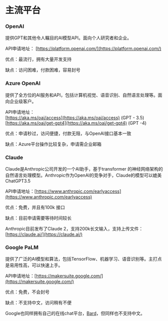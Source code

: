 # 主流平台

### OpenAI

提供GPT和其他令人瞩目的AI模型API。面向个人研究者和企业。

API申请地址： [https://platform.openai.com/](https://platform.openai.com/)

优点：最流行，拥有大量开发支持

缺点：访问困难，付款困难，容易封号



### Azure OpenAI

提供了全方位的AI服务和API，包括计算机视觉、语音识别、自然语言处理等。面向企业级客户。

API申请地址：\
[https://aka.ms/oai/access](https://aka.ms/oai/access) (GPT - 3.5)\
[https://aka.ms/oai/get-gpt4](https://aka.ms/oai/get-gpt4) (GPT -4)

优点：申请秒过，访问便捷，付款无阻，与OpenAI接口基本一致

缺点：Azure平台操作比较复杂，申请需企业邮箱



### Claude

Claude是Anthropic公司开发的一个AI助手，基于transformer 的神经网络架构的自然语言处理模型。Anthropic作为OpenAI的竞争对手，Claude的模型可以媲美ChatGPT3.5

API申请地址：[https://www.anthropic.com/earlyaccess](https://www.anthropic.com/earlyaccess)

优点：免费，并且有100k 接口

缺点：目前申请需要等待时间较长

Anthropic目前发布了Claude 2，支持200k长文输入，支持上传文件：[https://claude.ai/](https://claude.ai/)



### Google PaLM

提供了广泛的AI模型和算法，包括TensorFlow、机器学习、语音识别等。主打点是易用性高，可以快速上手。

API申请地址：[https://makersuite.google.com/](https://makersuite.google.com/)

优点：免费，不会封号

缺点：不支持中文，访问稍有不便

Google也同样拥有自己的在线chat平台，[Bard](https://bard.google.com/)，但同样也不支持中文。



